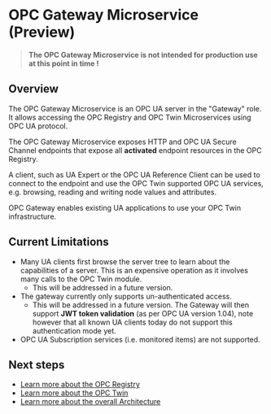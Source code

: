 # OPC Gateway Microservice (Preview)

> **The OPC Gateway Microservice is not intended for production use at this point in time !**

## Overview

The OPC Gateway Microservice is an OPC UA server in the "Gateway" role.  It allows accessing the OPC Registry and OPC Twin Microservices using OPC UA protocol.  

The OPC Gateway Microservice exposes HTTP and OPC UA Secure Channel endpoints that expose all **activated** endpoint resources in the OPC Registry.  

A client, such as UA Expert or the OPC UA Reference Client can be used to connect to the endpoint and use the OPC Twin supported OPC UA services, e.g. browsing, reading and writing node values and attributes.  

OPC Gateway enables existing UA applications to use your OPC Twin infrastructure.

## Current Limitations

- Many UA clients first browse the server tree to learn about the capabilities of a server.  This is an expensive operation as it involves many calls to the OPC Twin module.  
  - This will be addressed in a future version.
- The gateway currently only supports un-authenticated access.   
  - This will be addressed in a future version.  The Gateway will then support **JWT token validation** (as per OPC UA version 1.04), note however that all known UA clients today do not support this authentication mode yet.
- OPC UA Subscription services (i.e. monitored items) are not supported.

## Next steps

- [Learn more about the OPC Registry](registry.md)
- [Learn more about the OPC Twin](twin.md)
- [Learn more about the overall Architecture](architecture.md)
